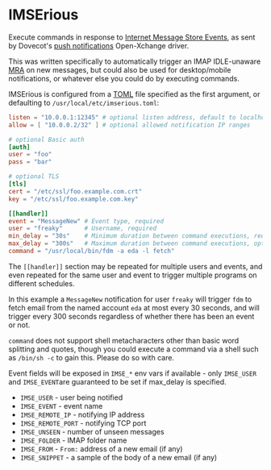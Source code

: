# IMSErious

Execute commands in response to [Internet Message Store Events][rfc5423], as
sent by Dovecot's [push notifications][OX] Open-Xchange driver.

This was written specifically to automatically trigger an IMAP IDLE-unaware
[MRA] on new messages, but could also be used for desktop/mobile notifications,
or whatever else you could do by executing commands.

IMSErious is configured from a [TOML] file specified as the first argument,
or defaulting to `/usr/local/etc/imserious.toml`:

```toml
listen = "10.0.0.1:12345" # optional listen address, default to localhost:12525
allow = [ "10.0.0.2/32" ] # optional allowed notification IP ranges

# optional Basic auth
[auth]
user = "foo"
pass = "bar"

# optional TLS
[tls]
cert = "/etc/ssl/foo.example.com.crt"
key = "/etc/ssl/foo.example.com.key"

[[handler]]
event = "MessageNew" # Event type, required
user = "freaky"      # Username, required
min_delay = "30s"    # Minimum duration between command executions, required
max_delay = "300s"   # Maximum duration between command executions, optional
command = "/usr/local/bin/fdm -a eda -l fetch"
```

The `[[handler]]` section may be repeated for multiple users and events, and
even repeated for the same user and event to trigger multiple programs on different
schedules.

In this example a `MessageNew` notification for user `freaky` will trigger `fdm` to
fetch email from the named account `eda` at most every 30 seconds, and will trigger
every 300 seconds regardless of whether there has been an event or not.

`command` does not support shell metacharacters other than basic word splitting and
quotes, though you could execute a command via a shell such as `/bin/sh -c` to
gain this.  Please do so with care.

Event fields will be exposed in `IMSE_*` env vars if available - only `IMSE_USER`
and `IMSE_EVENT`are guaranteed to be set if max_delay is specified.

* `IMSE_USER` - user being notified
* `IMSE_EVENT` - event name
* `IMSE_REMOTE_IP` - notifying IP address
* `IMSE_REMOTE_PORT` - notifying TCP port
* `IMSE_UNSEEN` - number of unseen messages
* `IMSE_FOLDER` - IMAP folder name
* `IMSE_FROM` - `From:` address of a new email (if any)
* `IMSE_SNIPPET` - a sample of the body of a new email (if any)

[rfc5423]: https://www.rfc-editor.org/rfc/rfc5423.html
[OX]: https://doc.dovecot.org/configuration_manual/push_notification/
[MRA]: https://en.wikipedia.org/wiki/Mail_retrieval_agent
[TOML]: https://toml.io